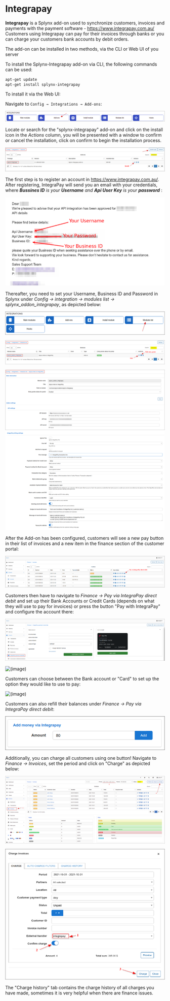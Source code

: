 **Integrapay**
============

**Integrapay** is a Splynx add-on used to synchronize customers, invoices and payments with the payment software - https://www.integrapay.com.au/ Customers using Integrapay can pay for their invoices through banks or you can charge your customers bank accounts by debit orders.

The add-on can be installed in two methods, via the CLI or Web UI of you server

To install the Splynx-Integrapay add-on via CLI, the following commands can be used:

```
apt-get update
apt-get install splynx-integrapay
```
To install it via the Web UI:

Navigate to `Config → Integrations → Add-ons`:

![(image)](0.png)

Locate or search for the "splynx-integrapay" add-on and click on the install icon in the *Actions* column, you will be presented with a window to confirm or cancel the installation, click on confirm to begin the installation process.

![(image)](1.png)

The first step is to register an account in https://www.integrapay.com.au/.  After registering, IntegraPay will send you an email with your credentials, where  _**Bussines ID** is your **Username** and  **Api User Key** is your **password**_ :

![(image)](13.png)

Thereafter, you need to set your Username, Business ID and Password in Splynx under *Config → integration → modules list → splynx_addon_integrapay*, as depicted below:

![(image)](2.png)

![(image)](3.png)

![(image)](4.png)
![(image)](5.png)

After the Add-on has been configured, customers will see a new pay button in their list of invoices and a new item in the finance section of the customer portal:

![(image)](6.png)

Customers then have to navigate to *Finance → Pay via IntegraPay direct debit* and set up their Bank Accounts or Credit Cards (depends on what they will use to pay for invoices) or press the button "Pay with IntegraPay" and configure the account there:

![(image)](8.png)

![(image)](9-1.png)

Customers can choose between the Bank account or "Card" to set up the option they would like to use to pay:

![(image)](9-2.png)

Customers can also refill their balances under *Finance → Pay via IntegraPay direct debit*:

![(image)](10.png)

Additionally, you can charge all customers using one button! Navigate to *Finance → Invoices*, set the period and click on "Charge" as depicted below:

![(image)](11.png)

![(image)](12.png)

The "Charge history" tab contains the charge history of all charges you have made, sometimes it is very helpful when there are finance issues.
